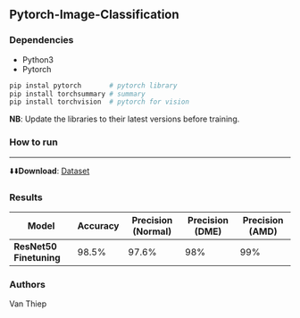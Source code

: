 ## Pytorch-Image-Classification


### Dependencies

* Python3
* Pytorch

```python
pip instal pytorch       # pytorch library
pip install torchsummary # summary
pip install torchvision  # pytorch for vision
```

**NB**: Update the libraries to their latest versions before training.

### How to run
----------------------------------------
⬇️⬇️**Download**: [Dataset](https://drive.google.com/file/d/1Rv82F7CjPveyONdy1YbRHh05emCb6_Eu/view)


### Results
| Model   | Accuracy | Precision (Normal) | Precision (DME)| Precision (AMD) |
|----|----|----|----|-----|
| **ResNet50 Finetuning** | 98.5% | 97.6%   |  98%  |  99%  |


### Authors

Van Thiep
